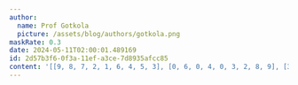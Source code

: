 ```yaml
---
author:
  name: Prof Gotkola
  picture: /assets/blog/authors/gotkola.png
maskRate: 0.3
date: 2024-05-11T02:00:01.489169
id: 2d57b3f6-0f3a-11ef-a3ce-7d8935afcc85
content: '[[9, 8, 7, 2, 1, 6, 4, 5, 3], [0, 6, 0, 4, 0, 3, 2, 8, 9], [3, 4, 2, 0, 0, 0, 1, 7, 6], [0, 9, 0, 1, 4, 0, 0, 0, 0], [7, 0, 3, 9, 0, 8, 0, 4, 2], [0, 5, 4, 0, 2, 0, 0, 9, 1], [0, 0, 1, 7, 0, 2, 9, 6, 5], [6, 7, 8, 5, 9, 1, 3, 2, 4], [5, 0, 9, 0, 3, 4, 8, 1, 7]]'
---
```


